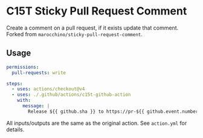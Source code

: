 # C15T Sticky Pull Request Comment

Create a comment on a pull request, if it exists update that comment. Forked from `marocchino/sticky-pull-request-comment`.

## Usage

```yaml
permissions:
  pull-requests: write

steps:
  - uses: actions/checkout@v4
  - uses: ./.github/actions/c15t-github-action
    with:
      message: |
        Release ${{ github.sha }} to https://pr-${{ github.event.number }}.example.com
```

All inputs/outputs are the same as the original action. See `action.yml` for details.
